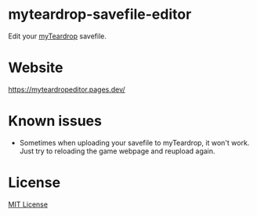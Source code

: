 # myteardrop-savefile-editor

Edit your [myTeardrop](https://myveryownteardrop.xyz/) savefile.

# Website

https://myteardropeditor.pages.dev/

# Known issues

- Sometimes when uploading your savefile to myTeardrop, it won't work. Just try to reloading the game webpage and reupload again.

# License

[MIT License](LICENSE)
